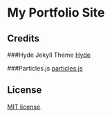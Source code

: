 # My Portfolio Site

## Credits

###Hyde Jekyll Theme
[Hyde](https://github.com/poole/hyde)

###Particles.js
[particles.js](https://github.com/VincentGarreau/particles.js)


## License

[MIT license](LICENSE.md).
